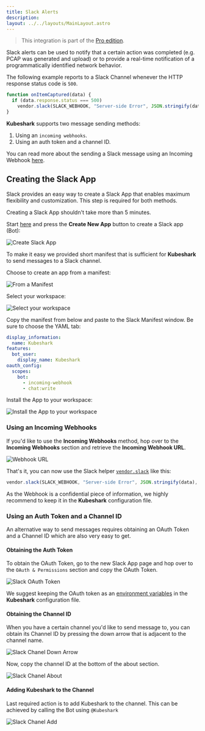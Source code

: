 ```yaml
---
title: Slack Alerts
description:
layout: ../../layouts/MainLayout.astro
---
```

> This integration is part of the [Pro edition](https://kubeshark.co/pricing).

Slack alerts can be used to notify that a certain action was completed (e.g. PCAP was generated and upload) or to provide a real-time notification of a programmatically identified network behavior.

The following example reports to a Slack Channel whenever the HTTP response status code is `500`.

```js
function onItemCaptured(data) {
  if (data.response.status === 500)
    vendor.slack(SLACK_WEBHOOK, "Server-side Error", JSON.stringify(data), "#ff0000");
}
```

**Kubeshark** supports two message sending methods:
1. Using an `incoming webhooks`.
2. Using an auth token and a channel ID.

You can read more about the sending a Slack message using an Incoming Webhook [here](https://api.slack.com/messaging/webhooks).

## Creating the Slack App

Slack provides an easy way to create a Slack App that enables maximum flexibility and customization. This step is required for both methods.

Creating a Slack App shouldn't take more than 5 minutes.

Start [here](https://api.slack.com/apps) and press the **Create New App** button to create a Slack app (Bot):

![Create Slack App](/slack-create-app.png)

To make it easy we provided short manifest that is sufficient for **Kubeshark** to send messages to a Slack channel.

Choose to create an app from a manifest:

![From a Manifest](/slack-manifest.png)

Select your workspace:

![Select your workspace](/slack-workspace.png)

Copy the manifest from below and paste to the Slack Manifest window. Be sure to choose the YAML tab:

```yaml
display_information:
  name: Kubeshark
features:
  bot_user:
    display_name: Kubeshark
oauth_config:
  scopes:
    bot:
      - incoming-webhook
      - chat:write
```

Install the App to your workspace:

![Install the App to your workspace](/slack-install-app.png)

### Using an Incoming Webhooks

If you'd like to use the **Incoming Webhooks** method, hop over to the **Incoming Webhooks** section and retrieve the **Incoming Webhook URL**.

![Webhook URL](/slack-webhook.png)

That's it, you can now use the Slack helper [`vendor.slack`](/en/scripting_api_reference#vendorslackwebhookurl-string-pretext-string-text-string-color-string) like this:

```js
vendor.slack(SLACK_WEBHOOK, "Server-side Error", JSON.stringify(data), "#ff0000");
```
As the Webhook is a confidential piece of information, we highly recommend to keep it in the **Kubeshark** configuration file.

### Using an Auth Token and a Channel ID

An alternative way to send messages requires obtaining an OAuth Token and a Channel ID which are also very easy to get.

#### Obtaining the Auth Token

To obtain the OAuth Token, go to the new Slack App page and hop over to the `OAuth & Permissions` section and copy the OAuth Token.

![Slack OAuth Token](/slack-oauth.png)

We suggest keeping the OAuth token as an [environment variables](/en/config#scripts) in the **Kubeshark** configuration file.

#### Obtaining the Channel ID 

When you have a certain channel you'd like to send message to, you can obtain its Channel ID by pressing the down arrow that is adjacent to the channel name.

![Slack Chanel Down Arrow](/slack-channel-down-arrow.png)

Now, copy the channel ID at the bottom of the about section.

![Slack Chanel About](/slack-channel-about.png)

#### Adding Kubeshark to the Channel

Last required action is to add Kubeshark to the channel. This can be achieved by calling the Bot using `@Kubeshark`

![Slack Chanel Add](/slack-adding-to-channel.png)